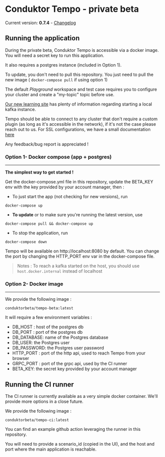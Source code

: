 # Conduktor Tempo - private beta
Current version: **0.7.4** - [Changelog](https://github.com/conduktor/conduktor-tempo-beta/releases)


## Running the application

During the private beta, Conduktor Tempo is accessible via a docker image. You will need a secret key to run this application.

It also requires a postgres instance (included in Option 1).

To update, you don't need to pull this repository. You just need to pull the new image ( `docker-compose pull` if using option 1)

The default _Playground_ workspace and test case requires you to configure your cluster and create a "my-topic" topic before use.

[Our new learning site](https://www.conduktor.io/kafka/starting-kafka) has plenty of information regarding starting a local kafka instance.

Tempo should be able to connect to any cluster that don't require a custom plugin (as long as it's accessible in the network), if it's not the case please reach out to us. For SSL configurations, we have a small documentation [here](https://github.com/conduktor/conduktor-tempo-beta/tree/main/using-certificates)

Any feedback/bug report is appreciated ! 

### Option 1- Docker compose (app + postgres)

---

**The simplest way to get started !**

Get the docker-compose.yml file in this repository, update the BETA_KEY env with the key provided by your account manager, then :

- To just start the app (not checking for new versions), run

`docker-compose up`

- **To update** or to make sure you're running the latest version, use

`docker-compose pull && docker-compose up`

- To stop the application, run

`docker-compose down`

Tempo will be available on http://localhost:8080 by default. You can change the port by changing the HTTP_PORT env var in the docker-compose file.

> Notes : To reach a kafka started on the host, you should use `host.docker.internal` instead of localhost

### Option 2- Docker image

---

We provide the following image :

`conduktorbeta/tempo-beta:latest`

It will require a few environment variables :

- DB_HOST : host of the postgres db
- DB_PORT : port of the postgres db
- DB_DATABASE: name of the Postgres database
- DB_USER: the Postgres user
- DB_PASSWORD: the Postgres user password
- HTTP_PORT : port of the http api, used to reach Tempo from your browser
- GRPC_PORT : port of the grpc api, used by the CI runner
- BETA_KEY: the secret key provided by your account manager

## Running the CI runner

The CI runner is currently available as a very simple docker container. We'll provide more options in a close future.

We provide the following image :

`conduktorbeta/tempo-ci:latest`

You can find an example github action leveraging the runner in this repository.

You will need to provide a scenario_id (copied in the UI), and the host and port where the main application is reachable.
